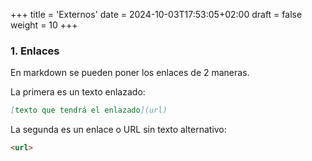 +++
title = 'Externos'
date = 2024-10-03T17:53:05+02:00
draft = false
weight = 10
+++
### 1. Enlaces

En markdown se pueden poner los enlaces de 2 maneras.

La primera es un texto enlazado:

```markdown
[texto que tendrá el enlazado](url)
```

La segunda es un enlace o URL sin texto alternativo:

```markdown
<url>
```